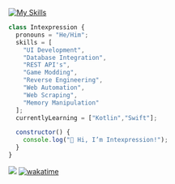 [![My Skills](https://skillicons.dev/icons?i=java,nodejs,cs,cloudflare,git,java,lua,maven,mongodb,py,vue&theme=dark)](https://skillicons.dev)


```javascript
class Intexpression {
  pronouns = "He/Him";
  skills = [
    "UI Development",
    "Database Integration",
    "REST API's",
    "Game Modding",
    "Reverse Engineering",
    "Web Automation",
    "Web Scraping",
    "Memory Manipulation"
  ];
  currentlyLearning = ["Kotlin","Swift"];

  constructor() {
    console.log("👋 Hi, I’m Intexpression!");
  }
}
```






![](https://komarev.com/ghpvc/?username=intexpression)
[![wakatime](https://wakatime.com/badge/user/38b40c14-77d7-4b31-b4f2-cc058e4edc6f.svg)](https://wakatime.com)

